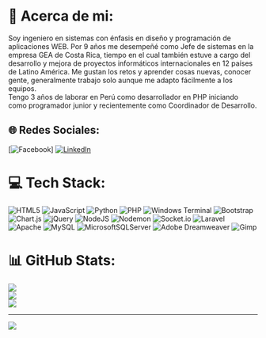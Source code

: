 # 💫 Acerca de mi:
Soy ingeniero en sistemas con énfasis en diseño y programación de aplicaciones WEB. Por 9 años me desempeñé como Jefe de sistemas en la empresa GEA de Costa Rica, tiempo en el cual también estuve a cargo del desarrollo y mejora de proyectos informáticos internacionales en 12 países de Latino América. Me gustan los retos y aprender cosas nuevas, conocer gente, generalmente trabajo solo aunque me adapto fácilmente a los equipos. <br> Tengo 3 años de laborar en Perú como desarrollador en PHP iniciando como programador junior y recientemente como Coordinador de Desarrollo.



## 🌐 Redes Sociales:
[![Facebook](https://img.shields.io/badge/Facebook-%231877F2.svg?logo=Facebook&logoColor=white)] [![LinkedIn](https://img.shields.io/badge/LinkedIn-%230077B5.svg?logo=linkedin&logoColor=white)](https://linkedin.com/in/luis-gutierrez-castro) 

# 💻 Tech Stack:
![HTML5](https://img.shields.io/badge/html5-%23E34F26.svg?style=for-the-badge&logo=html5&logoColor=white) ![JavaScript](https://img.shields.io/badge/javascript-%23323330.svg?style=for-the-badge&logo=javascript&logoColor=%23F7DF1E) ![Python](https://img.shields.io/badge/python-3670A0?style=for-the-badge&logo=python&logoColor=ffdd54) ![PHP](https://img.shields.io/badge/php-%23777BB4.svg?style=for-the-badge&logo=php&logoColor=white) ![Windows Terminal](https://img.shields.io/badge/Windows%20Terminal-%234D4D4D.svg?style=for-the-badge&logo=windows-terminal&logoColor=white) ![Bootstrap](https://img.shields.io/badge/bootstrap-%238511FA.svg?style=for-the-badge&logo=bootstrap&logoColor=white) ![Chart.js](https://img.shields.io/badge/chart.js-F5788D.svg?style=for-the-badge&logo=chart.js&logoColor=white) ![jQuery](https://img.shields.io/badge/jquery-%230769AD.svg?style=for-the-badge&logo=jquery&logoColor=white) ![NodeJS](https://img.shields.io/badge/node.js-6DA55F?style=for-the-badge&logo=node.js&logoColor=white) ![Nodemon](https://img.shields.io/badge/NODEMON-%23323330.svg?style=for-the-badge&logo=nodemon&logoColor=%BBDEAD) ![Socket.io](https://img.shields.io/badge/Socket.io-black?style=for-the-badge&logo=socket.io&badgeColor=010101) ![Laravel](https://img.shields.io/badge/laravel-%23FF2D20.svg?style=for-the-badge&logo=laravel&logoColor=white) ![Apache](https://img.shields.io/badge/apache-%23D42029.svg?style=for-the-badge&logo=apache&logoColor=white) ![MySQL](https://img.shields.io/badge/mysql-4479A1.svg?style=for-the-badge&logo=mysql&logoColor=white) ![MicrosoftSQLServer](https://img.shields.io/badge/Microsoft%20SQL%20Server-CC2927?style=for-the-badge&logo=microsoft%20sql%20server&logoColor=white) ![Adobe Dreamweaver](https://img.shields.io/badge/Adobe%20Dreamweaver-FF61F6.svg?style=for-the-badge&logo=Adobe%20Dreamweaver&logoColor=white) ![Gimp](https://img.shields.io/badge/Gimp-657D8B?style=for-the-badge&logo=gimp&logoColor=FFFFFF)
# 📊 GitHub Stats:
![](https://github-readme-stats.vercel.app/api?username=gutierrezl506&theme=radical&hide_border=false&include_all_commits=false&count_private=false)<br/>
![](https://nirzak-streak-stats.vercel.app/?user=gutierrezl506&theme=radical&hide_border=false)<br/>
![](https://github-readme-stats.vercel.app/api/top-langs/?username=gutierrezl506&theme=radical&hide_border=false&include_all_commits=false&count_private=false&layout=compact)

---
[![](https://visitcount.itsvg.in/api?id=gutierrezl506&icon=0&color=0)](https://visitcount.itsvg.in)

<!-- Proudly created with GPRM ( https://gprm.itsvg.in ) -->
